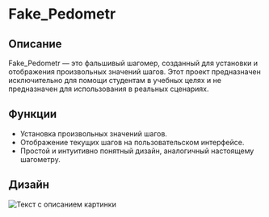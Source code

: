# Fake_Pedometr

## Описание

Fake_Pedometr — это фальшивый шагомер, созданный для установки и отображения произвольных значений шагов. Этот проект предназначен исключительно для помощи студентам в учебных целях и не предназначен для использования в реальных сценариях.

## Функции

- Установка произвольных значений шагов.
- Отображение текущих шагов на пользовательском интерфейсе.
- Простой и интуитивно понятный дизайн, аналогичный настоящему шагометру.

## Дизайн
<image src="screen.png" alt="Текст с описанием картинки">
